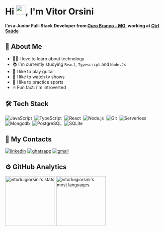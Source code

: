 # Hi <img src="https://raw.githubusercontent.com/kaueMarques/kaueMarques/master/hi.gif" width="30px" height="30px"/>, I'm Vitor Orsini

#### I'm a Junior Full-Stack Developer from [Ouro Branco - MG](https://goo.gl/maps/hhVumtA17UZT7CFS6), working at [Ctrl Saúde](https://www.linkedin.com/company/ctrl-saude/)

## 🚀 About Me
- 👨‍💻 I love to learn about technology
- 📚 I'm currently studying `React`, `Typescript` and `Node.Js`
- 🎸 I like to play guitar
- 🎥 I like to watch tv shows
- 💪 I like to practice sports
- 🔥 Fun fact: i'm introverted

## 🛠 Tech Stack
![JavaScript](https://img.shields.io/badge/-JavaScript-05122A?style=flat&logo=javascript)&nbsp;
![TypeScript](https://img.shields.io/badge/-TypeScript-05122A?style=flat&logo=typescript)&nbsp;
![React](https://img.shields.io/badge/-React-05122A?style=flat&logo=react)&nbsp;
![Node.js](https://img.shields.io/badge/-Node.js-05122A?style=flat&logo=node.js)&nbsp;
![Git](https://img.shields.io/badge/-Git-05122A?style=flat&logo=git)&nbsp;
![Serverless](https://img.shields.io/badge/-Serverless-05122A?style=flat&logo=serverless)&nbsp;
![Mongodb](https://img.shields.io/badge/-Mongodb-05122A?style=flat&logo=mongodb)&nbsp;
![PostgreSQL](https://img.shields.io/badge/-PostgreSQL-05122A?style=flat&logo=postgresql)&nbsp;
![SQLite](https://img.shields.io/badge/-SQLite-05122A?style=flat&logo=sqlite)&nbsp;

## 📱 My Contacts

[![linkedin](https://img.shields.io/badge/linkedin-0A66C2?style=for-the-badge&logo=linkedin&logoColor=white)](https://linkedin.com/in/vitorluigiorsini)
[![ghatsapp](https://img.shields.io/badge/whatsapp-24CA62?style=for-the-badge&logo=whatsapp&logoColor=white)](http://api.whatsapp.com/send?phone=31993474431)
[![gmail](https://img.shields.io/badge/vitorluigiorsini@gmail.com-F7F7F7?style=for-the-badge&logo=gmail&logoColor=C6352A)](mailto:vitorluigiorsini@gmail.com)

## ⚙ GitHub Analytics
<p align="left">
<img height="160em" src="https://github-readme-stats.vercel.app/api?username=vitorluigiorsini&show_icons=true&theme=midnight-purple" alt="vitorluigiorsini's stats"/>

<img height="160em" src="https://github-readme-stats.vercel.app/api/top-langs/?username=vitorluigiorsini&layout=compact&theme=midnight-purple" alt="vitorluigiorsini's most languages"/>
</p>
